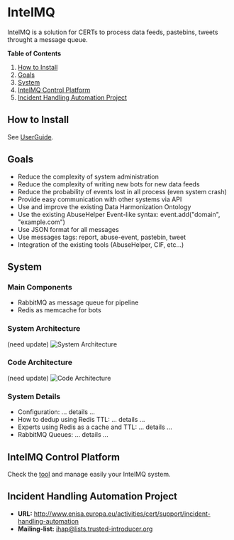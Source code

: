 # IntelMQ

IntelMQ is a solution for CERTs to process data feeds, pastebins, tweets throught a message queue.


**Table of Contents**

1. [How to Install](#how-to-install)
2. [Goals](#goals)
3. [System](#system)
4. [IntelMQ Control Platform](#control-platform)
5. [Incident Handling Automation Project](#incident-handling-automation-project)


<a name="how-to-install"></a>
## How to Install

See [UserGuide](https://github.com/certtools/intelmq/blob/master/docs/UserGuide.md).


<a name="goals"></a>
## Goals

* Reduce the complexity of system administration
* Reduce the complexity of writing new bots for new data feeds
* Reduce the probability of events lost in all process (even system crash)
* Provide easy communication with other systems via API
* Use and improve the existing Data Harmonization Ontology
* Use the existing AbuseHelper Event-like syntax: event.add("domain", "example.com")
* Use JSON format for all messages
* Use messages tags: report, abuse-event, pastebin, tweet
* Integration of the existing tools (AbuseHelper, CIF, etc...)

<a name="system"></a>
## System


### Main Components
* RabbitMQ as message queue for pipeline
* Redis as memcache for bots


### System Architecture

(need update)
![System Architecture](http://i58.tinypic.com/n395bo.jpg)


### Code Architecture

(need update)
![Code Architecture](http://s28.postimg.org/uwzthgqrx/intelmq_arch.png)


### System Details

* Configuration: ... details ...
* How to dedup using Redis TTL: ... details ...
* Experts using Redis as a cache and TTL: ... details ...
* RabbitMQ Queues: ... details ...


<a name="control-platform"></a>
## IntelMQ Control Platform

Check the [tool](https://github.com/certtools/intelmq-control-platform) and manage easily your IntelMQ system.

<a name="incident-handling-automation-project"></a>
## Incident Handling Automation Project

* **URL:** http://www.enisa.europa.eu/activities/cert/support/incident-handling-automation
* **Mailing-list:** ihap@lists.trusted-introducer.org

